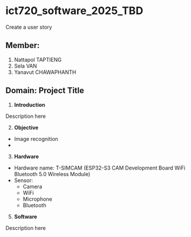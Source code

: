 # ict720_software_2025_TBD
Create a user story

## Member:
1. Nattapol TAPTIENG
2. Sela VAN
3. Yanavut CHAWAPHANTH


## Domain: Project Title 
1. **Introduction**

Description here

2. **Objective**
- Image recognition
- 


3. **Hardware**
- Hardware name: T-SIMCAM (ESP32-S3 CAM Development Board WiFi Bluetooth 5.0 Wireless Module)
- Sensor:
  - Camera
  - WiFi
  - Microphone
  - Bluetooth



5. **Software**

Description here


